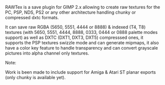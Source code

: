 RAWTex is a save plugin for GIMP 2.x
allowing to create raw textures for the PC, PSP, NDS, PS2 or any other architecture handling chunky or compressed dxtc formats.

It can save raw RGBA (5650, 5551, 4444 or 8888) & indexed (T4, T8) 
textures (with 5650, 5551, 4444, 8888, 0333, 0444 or 0888 palette modes support)
as well as DXTC (DXT1, DXT3, DXT5) compresssed ones,
it supports the PSP textures swizzle mode and can generate mipmaps,
it also have a color key feature to handle transparency and can convert grayscale pictures into alpha channel only textures.

Note:

Work is been made to include support for Amiga & Atari ST planar exports (only chunky is available yet).
